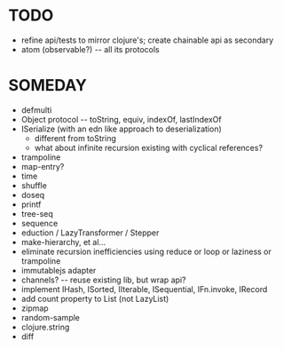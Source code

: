 # TODO

* refine api/tests to mirror clojure's; create chainable api as secondary
* atom (observable?) -- all its protocols

# SOMEDAY

* defmulti
* Object protocol -- toString, equiv, indexOf, lastIndexOf
* ISerialize (with an edn like approach to deserialization)
  * different from toString
  * what about infinite recursion existing with cyclical references?
* trampoline
* map-entry?
* time
* shuffle
* doseq
* printf
* tree-seq
* sequence
* eduction / LazyTransformer / Stepper
* make-hierarchy, et al...
* eliminate recursion inefficiencies using reduce or loop or laziness or trampoline
* immutablejs adapter
* channels? -- reuse existing lib, but wrap api?
* implement IHash, ISorted, IIterable, ISequential, IFn.invoke, IRecord
* add count property to List (not LazyList)
* zipmap
* random-sample
* clojure.string
* diff